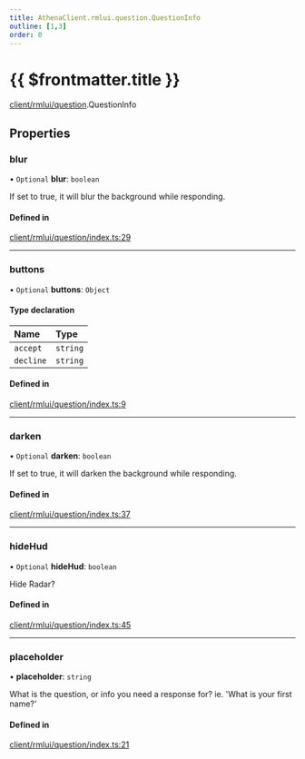 ```yaml
---
title: AthenaClient.rmlui.question.QuestionInfo
outline: [1,3]
order: 0
---
```


# {{ $frontmatter.title }}


[client/rmlui/question](../modules/client_rmlui_question.md).QuestionInfo

## Properties

### blur

• `Optional` **blur**: `boolean`

If set to true, it will blur the background while responding.

#### Defined in

[client/rmlui/question/index.ts:29](https://github.com/Stuyk/altv-athena/blob/cdad41b/src/core/client/rmlui/question/index.ts#L29)

___

### buttons

• `Optional` **buttons**: `Object`

#### Type declaration

| Name | Type |
| :------ | :------ |
| `accept` | `string` |
| `decline` | `string` |

#### Defined in

[client/rmlui/question/index.ts:9](https://github.com/Stuyk/altv-athena/blob/cdad41b/src/core/client/rmlui/question/index.ts#L9)

___

### darken

• `Optional` **darken**: `boolean`

If set to true, it will darken the background while responding.

#### Defined in

[client/rmlui/question/index.ts:37](https://github.com/Stuyk/altv-athena/blob/cdad41b/src/core/client/rmlui/question/index.ts#L37)

___

### hideHud

• `Optional` **hideHud**: `boolean`

Hide Radar?

#### Defined in

[client/rmlui/question/index.ts:45](https://github.com/Stuyk/altv-athena/blob/cdad41b/src/core/client/rmlui/question/index.ts#L45)

___

### placeholder

• **placeholder**: `string`

What is the question, or info you need a response for?
ie. 'What is your first name?'

#### Defined in

[client/rmlui/question/index.ts:21](https://github.com/Stuyk/altv-athena/blob/cdad41b/src/core/client/rmlui/question/index.ts#L21)
